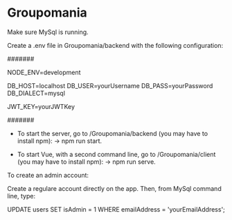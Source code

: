 # Groupomania

Make sure MySql is running.

Create a .env file in Groupomania/backend with the following configuration:

#######

NODE_ENV=development

DB_HOST=localhost
DB_USER=yourUsername
DB_PASS=yourPassword
DB_DIALECT=mysql

JWT_KEY=yourJWTKey

#######



 - To start the server, go to /Groupomania/backend (you may have to install npm):
-> npm run start.

 - To start Vue, with a second command line, go to /Groupomania/client (you may have to install npm):
 -> npm run serve.


To create an admin account:

Create a regulare account directly on the app.
Then, from MySql command line, type:

UPDATE users SET isAdmin = 1 WHERE emailAddress = 'yourEmailAddress';
